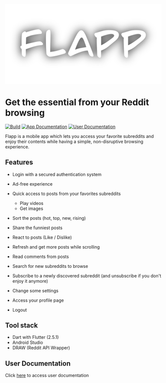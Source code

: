 [![FLAPP](assets/title.png)](assets/title.png)

# Get the essential from your Reddit browsing

[![Build](https://github.com/GitBluub/Flapp/actions/workflows/build.yml/badge.svg)](https://github.com/GitBluub/Flapp/actions/workflows/build.yml)
[![App Documentation](https://img.shields.io/badge/Documentation-Dartdoc-blue)](https://gitbluub.github.io/Flapp/)
[![User Documentation](https://img.shields.io/badge/User-Documentation-green)](https://github.com/GitBluub/Flapp/blob/master/user_documentation.md)

Flapp is a mobile app which lets you access your favorite subreddits and enjoy their contents while having a simple, non-disruptive browsing experience.

## Features

- Login with a secured authentication system
- Ad-free experience

- Quick access to posts from your favorites subreddits
  - Play videos
  - Get images
- Sort the posts (hot, top, new, rising)
- Share the funniest posts
- React to posts (Like / Dislike)
- Refresh and get more posts while scrolling
- Read comments from posts

- Search for new subreddits to browse
- Subscribe to a newly discovered subreddit (and unsubscribe if you don't enjoy it anymore)

- Change some settings

- Access your profile page
- Logout

## Tool stack

- Dart with Flutter (2.5.1)
- Android Studio
- DRAW (Reddit API Wrapper)

## User Documentation

Click [here](https://github.com/GitBluub/Flapp/blob/master/user_documentation.md) to access user documentation
